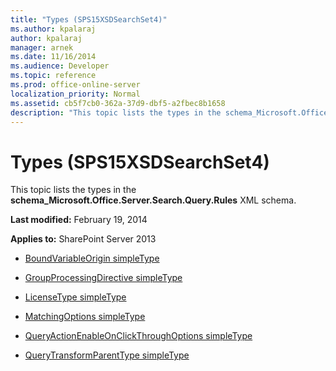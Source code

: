 ```yaml
---
title: "Types (SPS15XSDSearchSet4)"
ms.author: kpalaraj
author: kpalaraj
manager: arnek
ms.date: 11/16/2014
ms.audience: Developer
ms.topic: reference
ms.prod: office-online-server
localization_priority: Normal
ms.assetid: cb5f7cb0-362a-37d9-dbf5-a2fbec8b1658
description: "This topic lists the types in the schema_Microsoft.Office.Server.Search.Query.Rules XML schema."
---
```


# Types (SPS15XSDSearchSet4)

This topic lists the types in the **schema_Microsoft.Office.Server.Search.Query.Rules** XML schema. 
  
 **Last modified:** February 19, 2014 
  
 **Applies to:** SharePoint Server 2013
  
- [BoundVariableOrigin simpleType](boundvariableorigin-simpletype-sps15xsdsearchset4.md)
    
- [GroupProcessingDirective simpleType](groupprocessingdirective-simpletype-sps15xsdsearchset4.md)
    
- [LicenseType simpleType](licensetype-simpletype-sps15xsdsearchset4.md)
    
- [MatchingOptions simpleType](matchingoptions-simpletype-sps15xsdsearchset4.md)
    
- [QueryActionEnableOnClickThroughOptions simpleType](queryactionenableonclickthroughoptions-simpletype-sps15xsdsearchset4.md)
    
- [QueryTransformParentType simpleType](querytransformparenttype-simpletype-sps15xsdsearchset4.md)
    

